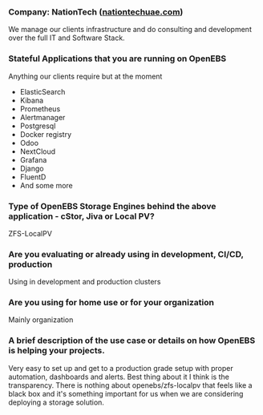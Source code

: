 ### **Company**: NationTech ([nationtechuae.com](https://nationtechuae.com/))
We manage our clients infrastructure and do consulting and development over the full IT and Software Stack.

### **Stateful Applications that you are running on OpenEBS**
Anything our clients require but at the moment

- ElasticSearch
- Kibana
- Prometheus
- Alertmanager
- Postgresql
- Docker registry
- Odoo
- NextCloud
- Grafana
- Django
- FluentD
- And some more

### **Type of OpenEBS Storage Engines behind the above application - cStor, Jiva or Local PV?**
ZFS-LocalPV

### **Are you evaluating or already using in development, CI/CD, production**
Using in development and production clusters

### **Are you using for home use or for your organization**
Mainly organization

### **A brief description of the use case or details on how OpenEBS is helping your projects.**
Very easy to set up and get to a production grade setup with proper automation, dashboards and alerts. Best thing about it I think is the transparency. There is nothing about openebs/zfs-localpv that feels like a black box and it's something important for us when we are considering deploying a storage solution.